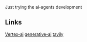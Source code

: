 Just trying the ai-agents development 

## Links
[Vertex-ai](https://console.cloud.google.com/vertex-ai/studio?pli=1&project=aiagentsforengineers&supportedpurview=project) 
[generative-ai](https://github.com/GoogleCloudPlatform/generative-ai/) 
[tavily](https://tavily.com/)
